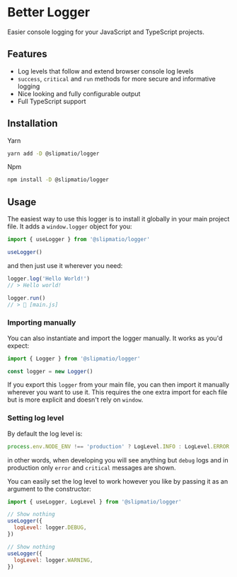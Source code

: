 # Better Logger

Easier console logging for your JavaScript and TypeScript projects.

## Features

- Log levels that follow and extend browser console log levels
- `success`, `critical` and `run` methods for more secure and informative logging
- Nice looking and fully configurable output
- Full TypeScript support

## Installation

Yarn

```sh
yarn add -D @slipmatio/logger
```

Npm

```sh
npm install -D @slipmatio/logger
```

## Usage

The easiest way to use this logger is to install it globally in your main project file. It adds a `window.logger` object for you:

```js
import { useLogger } from '@slipmatio/logger'

useLogger()
```

and then just use it wherever you need:

```js
logger.log('Hello World!')
// > Hello world!

logger.run()
// > 🚀 [main.js]
```

### Importing manually

You can also instantiate and import the logger manually. It works as you'd expect:

```js
import { Logger } from '@slipmatio/logger'

const logger = new Logger()
```

If you export this `logger` from your main file, you can then import it manually wherever you want to use it. This requires the one extra import for each file but is more explicit and doesn't rely on `window`.

### Setting log level

By default the log level is:

```js
process.env.NODE_ENV !== 'production' ? LogLevel.INFO : LogLevel.ERROR
```

in other words, when developing you will see anything but `debug` logs and in production only `error` and `critical` messages are shown.

You can easily set the log level to work however you like by passing it as an argument to the constructor:

```js
import { useLogger, LogLevel } from '@slipmatio/logger'

// Show nothing
useLogger({
  logLevel: logger.DEBUG,
})

// Show nothing
useLogger({
  logLevel: logger.WARNING,
})
```
